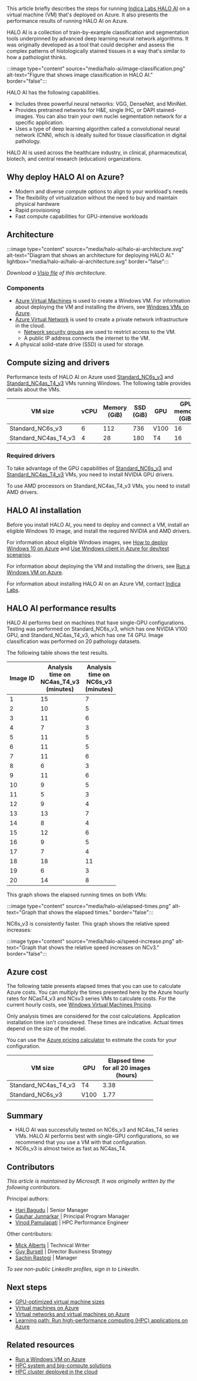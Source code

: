 This article briefly describes the steps for running [Indica Labs HALO AI](https://indicalab.com/halo-ai) on a virtual machine (VM) that's deployed on Azure. It also presents the performance results of running HALO AI on Azure.

HALO AI is a collection of train-by-example classification and segmentation tools underpinned by advanced deep learning neural network algorithms. It was originally developed as a tool that could decipher and assess the complex patterns of histologically stained tissues in a way that's similar to how a pathologist thinks.

:::image type="content" source="media/halo-ai/image-classification.png" alt-text="Figure that shows image classification in HALO AI." border="false":::

HALO AI has the following capabilities.

- Includes three powerful neural networks: VGG, DenseNet, and MiniNet.
- Provides pretrained networks for H&E, single IHC, or DAPI stained-images. You can also train your own nuclei segmentation network for a specific application.
- Uses a type of deep learning algorithm called a convolutional neural network (CNN), which is ideally suited for tissue classification in digital pathology.

HALO AI is used across the healthcare industry, in clinical, pharmaceutical, biotech, and central research (education) organizations.

## Why deploy HALO AI on Azure?

- Modern and diverse compute options to align to your workload's needs
- The flexibility of virtualization without the need to buy and maintain physical hardware
- Rapid provisioning
- Fast compute capabilities for GPU-intensive workloads

## Architecture

:::image type="content" source="media/halo-ai/halo-ai-architecture.svg" alt-text="Diagram that shows an architecture for deploying HALO AI." lightbox="media/halo-ai/halo-ai-architecture.svg" border="false":::

*Download a [Visio file](https://arch-center.azureedge.net/halo-ai.vsdx) of this
architecture.*

### Components

- [Azure Virtual Machines](https://azure.microsoft.com/services/virtual-machines) is
    used to create a Windows VM. For information about deploying the VM and installing the drivers, see [Windows VMs on Azure](../../reference-architectures/n-tier/windows-vm.yml).
- [Azure Virtual Network](https://azure.microsoft.com/services/virtual-network) is
    used to create a private network infrastructure in the cloud.
  - [Network security groups](/azure/virtual-network/network-security-groups-overview) are used to restrict access to the VM.  
  - A public IP address connects the internet to the VM.
- A physical solid-state drive (SSD) is used for storage.

## Compute sizing and drivers

Performance tests of HALO AI on Azure used [Standard_NC6s_v3](/azure/virtual-machines/ncv3-series) and [Standard_NC4as_T4_v3](/azure/virtual-machines/nct4-v3-series) VMs running Windows. The following table provides details about the VMs.

|VM size|vCPU|Memory (GiB)|SSD (GiB)|GPU|GPU memory (GiB)|Maximum data disks|
|-|-|-|-|-|-|-|
|Standard_NC6s_v3|6|112|736|V100|16|12|
|Standard_NC4as_T4_v3|4|28|180|T4|16|8|

### Required drivers

To take advantage of the GPU capabilities of [Standard_NC6s_v3](/azure/virtual-machines/ncv3-series) and [Standard_NC4as_T4_v3](/azure/virtual-machines/nct4-v3-series) VMs, you need to install NVIDIA GPU drivers.

To use AMD processors on Standard_NC4as_T4_v3 VMs, you need to install AMD drivers.

## HALO AI installation

Before you install HALO AI, you need to deploy and connect a VM,  install an eligible Windows 10 image, and install the required NVIDIA and AMD drivers.

For information about eligible Windows images, see [How to deploy Windows 10 on Azure](/azure/virtual-machines/windows/windows-desktop-multitenant-hosting-deployment) and [Use Windows client in Azure for dev/test scenarios](/azure/virtual-machines/windows/client-images).

For information about deploying the VM and installing the drivers, see [Run a Windows VM on Azure](../../reference-architectures/n-tier/windows-vm.yml).

For information about installing HALO AI on an Azure VM, contact [Indica Labs](mailto:support@indicalab.com).

## HALO AI performance results

HALO AI performs best on machines that have single-GPU configurations.
Testing was performed on Standard_NC6s_v3, which has one NVIDIA V100 GPU, and Standard_NC4as_T4_v3, which has one T4 GPU. Image classification was performed on 20 pathology datasets.

The following table shows the test results.

|Image ID|Analysis<br> time on<br> NC4as_T4_v3<br> (minutes)|Analysis<br> time on<br> NC6s_v3<br> (minutes) |
|-|-|-|
|1|15|7|
|2|10|5|
|3|11|6|
|4|7|3|
|5|11|5|
|6|11|5|
|7|11|6|
|8|6|3|
|9|11|6|
|10|9|5|
|11|5|3|
|12|9|4|
|13|13|7|
|14|8|4|
|15|12|6|
|16|9|5|
|17|7|4|
|18|18|11|
|19|6|3|
|20|14|8|

This graph shows the elapsed running times on both VMs:

:::image type="content" source="media/halo-ai/elapsed-times.png" alt-text="Graph that shows the elapsed times."  border="false":::

NC6s_v3 is consistently faster. This graph shows the relative speed increases:

:::image type="content" source="media/halo-ai/speed-increase.png" alt-text="Graph that shows the relative speed increases on NCv3."  border="false":::

## Azure cost

The following table presents elapsed times that you can use to calculate Azure costs. You can multiply the times presented here by the Azure hourly rates for NCasT4_v3 and NCsv3 series VMs to calculate costs. For the current hourly costs, see [Windows Virtual Machines Pricing](https://azure.microsoft.com/pricing/details/virtual-machines/windows/#pricing).

Only analysis times are considered for the cost calculations. Application installation time isn't considered. These times are indicative. Actual times depend on the size of the model.

You can use the [Azure pricing calculator](https://azure.microsoft.com/pricing/calculator) to estimate the costs for your configuration.

|VM size|GPU|Elapsed time<br> for all 20 images<br> (hours)|
|-|-|-|
|Standard_NC4as_T4_v3|T4 |3.38|
|Standard_NC6s_v3|V100|1.77|

## Summary

- HALO AI was successfully tested on NC6s_v3 and NC4as_T4 series VMs. HALO AI performs best with single-GPU configurations, so we recommend that you use a VM with that configuration.
- NC6s_v3 is almost twice as fast as NC4as_T4.

## Contributors

*This article is maintained by Microsoft. It was originally written by
the following contributors.*

Principal authors:

- [Hari Bagudu](https://www.linkedin.com/in/hari-bagudu-88732a19) |
    Senior Manager
- [Gauhar Junnarkar](https://www.linkedin.com/in/gauharjunnarkar) |
    Principal Program Manager
- [Vinod Pamulapati](https://www.linkedin.com/in/vinod-reddy-20481a104) |
    HPC Performance Engineer

Other contributors:

- [Mick Alberts](https://www.linkedin.com/in/mick-alberts-a24a1414) |
    Technical Writer
- [Guy Bursell](https://www.linkedin.com/in/guybursell) | Director
    Business Strategy
- [Sachin Rastogi](https://www.linkedin.com/in/sachin-rastogi-907a3b5) |
    Manager

*To see non-public LinkedIn profiles, sign in to LinkedIn.*

## Next steps

- [GPU-optimized virtual machine sizes](/azure/virtual-machines/sizes-gpu)
- [Virtual machines on Azure](/azure/virtual-machines/overview)
- [Virtual networks and virtual machines on Azure](/azure/virtual-network/network-overview)
- [Learning path: Run high-performance computing (HPC) applications on Azure](/learn/paths/run-high-performance-computing-applications-azure)

## Related resources

- [Run a Windows VM on Azure](../../reference-architectures/n-tier/windows-vm.yml)
- [HPC system and big-compute solutions](../../solution-ideas/articles/big-compute-with-azure-batch.yml)
- [HPC cluster deployed in the cloud](../../solution-ideas/articles/hpc-cluster.yml)
